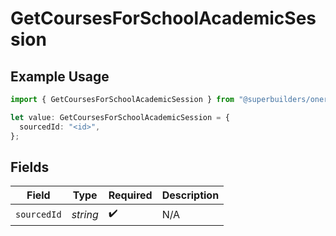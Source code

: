 # GetCoursesForSchoolAcademicSession

## Example Usage

```typescript
import { GetCoursesForSchoolAcademicSession } from "@superbuilders/oneroster/models/operations";

let value: GetCoursesForSchoolAcademicSession = {
  sourcedId: "<id>",
};
```

## Fields

| Field              | Type               | Required           | Description        |
| ------------------ | ------------------ | ------------------ | ------------------ |
| `sourcedId`        | *string*           | :heavy_check_mark: | N/A                |